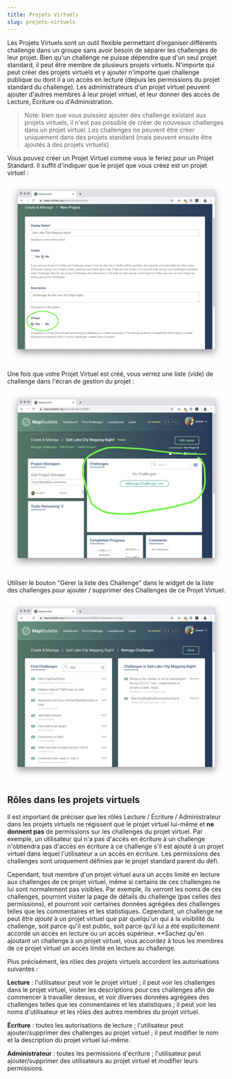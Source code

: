 ```yaml
---
title: Projets Virtuels
slug: projets-virtuels
---
```


Les Projets Virtuels sont un outil flexible permettant d’organiser différents challenge dans un groupe sans avoir besoin de séparer les challenges de leur projet. Bien qu'un challenge ne puisse dépendre que d'un seul projet standard, il peut être membre de plusieurs projets virtuels. N'importe qui peut créer des projets virtuels et y ajouter n'importe quel challenge publique ou dont il a un accès en lecture (depuis les permissions du projet standard du challenge). Les administrateurs d'un projet virtuel peuvent ajouter d'autres membres à leur projet virtuel, et leur donner des accès de Lecture,  Écriture ou d'Administration.

> Note: bien que vous puissiez ajouter des challenge existant aux projets virtuels, il n'est pas possible de créer de nouveaux challenges dans un projet virtuel. Les challenges ne peuvent être créer uniquement dans des projets standard (mais peuvent ensuite être ajoutés à des projets virtuels)

Vous pouvez créer un Projet Virtuel comme vous le feriez pour un Projet Standard. Il suffit d'indiquer que le projet que vous créez est un projet virtuel :

![create project screenshot](/media/70949151-ff40cd00-2054-11ea-981f-fd8fcb52c95d.png)

Une fois que votre Projet Virtuel est créé, vous verrez une liste (vide) de challenge dans l'écran de gestion du projet :

![project manage screenshot](/media/70949413-9efe5b00-2055-11ea-866b-c8efaff441e5.png)

Utiliser le bouton "Gérer la liste des Challenge" dans le widget de la liste des challenges pour ajouter / supprimer des Challenges de ce Projet Virtuel.

![challenge list manager screenshot](/media/70949537-f00e4f00-2055-11ea-82ac-f5346e562a85.png)

## Rôles dans les projets virtuels

Il est important de préciser que les rôles Lecture / Écriture / Administrateur dans les projets virtuels ne régissent que le projet virtuel lui-même et **ne donnent pas** de permissions sur les challenges du projet virtuel. Par exemple, un utilisateur qui n'a pas d'accès en écriture à un challenge n'obtiendra pas d'accès en écriture à ce challenge s'il est ajouté à un projet virtuel dans lequel l'utilisateur a un accès en écriture. Les permissions des challenges sont uniquement définies par le projet standard parent du défi.

Cependant, tout membre d'un projet virtuel aura un accès limité en lecture aux challenges de ce projet virtuel, même si certains de ces challenges ne lui sont normalement pas visibles. Par exemple, ils verront les noms de ces challenges, pourront visiter la page de détails du challenge (pas celles des permissions), et pourront voir certaines données agrégées des challenges telles que les commentaires et les statistiques. Cependant, un challenge ne peut être _ajouté_ à un projet virtuel que par quelqu'un qui a la visibilité du challenge, soit parce qu'il est public, soit parce qu'il lui a été explicitement accordé un accès en lecture ou un accès supérieur. **Sachez qu'en ajoutant un challenge à un projet virtuel, vous accordez à tous les membres de ce projet virtuel un accès limité en lecture au challenge.

Plus précisément, les rôles des projets virtuels accordent les autorisations suivantes :

**Lecture** : l'utilisateur peut voir le projet virtuel ; il peut voir les challenges dans le projet virtuel, visiter les descriptions pour ces challenges afin de commencer à travailler dessus, et voir diverses données agrégées des challenges telles que les commentaires et les statistiques ; il peut voir les noms d'utilisateur et les rôles des autres membres du projet virtuel.

**Écriture** : toutes les autorisations de lecture ; l'utilisateur peut ajouter/supprimer des challenges au projet virtuel ; il peut modifier le nom et la description du projet virtuel lui-même.

**Administrateur** : toutes les permissions d'écriture ; l'utilisateur peut ajouter/supprimer des utilisateurs au projet virtuel et modifier leurs permissions.

